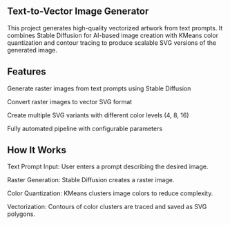## Text-to-Vector Image Generator

This project generates high-quality vectorized artwork from text prompts. It combines Stable Diffusion for AI-based image creation with KMeans color quantization and contour tracing to produce scalable SVG versions of the generated image.

## Features

Generate raster images from text prompts using Stable Diffusion

Convert raster images to vector SVG format

Create multiple SVG variants with different color levels (4, 8, 16)

Fully automated pipeline with configurable parameters

## How It Works

Text Prompt Input: User enters a prompt describing the desired image.

Raster Generation: Stable Diffusion creates a raster image.

Color Quantization: KMeans clusters image colors to reduce complexity.

Vectorization: Contours of color clusters are traced and saved as SVG polygons.